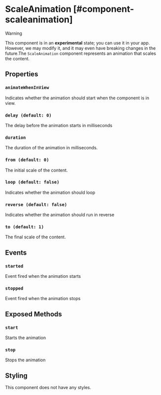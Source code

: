 # ScaleAnimation [#component-scaleanimation]

>[!WARNING]
> This component is in an **experimental** state; you can use it in your app. However, we may modify it, and it may even have breaking changes in the future.The `ScaleAnimation` component represents an animation that scales the content.

## Properties

### `animateWhenInView`

Indicates whether the animation should start when the component is in view.

### `delay (default: 0)`

The delay before the animation starts in milliseconds

### `duration`

The duration of the animation in milliseconds.

### `from (default: 0)`

The initial scale of the content.

### `loop (default: false)`

Indicates whether the animation should loop

### `reverse (default: false)`

Indicates whether the animation should run in reverse

### `to (default: 1)`

The final scale of the content.

## Events

### `started`

Event fired when the animation starts

### `stopped`

Event fired when the animation stops

## Exposed Methods

### `start`

Starts the animation

### `stop`

Stops the animation

## Styling

This component does not have any styles.
